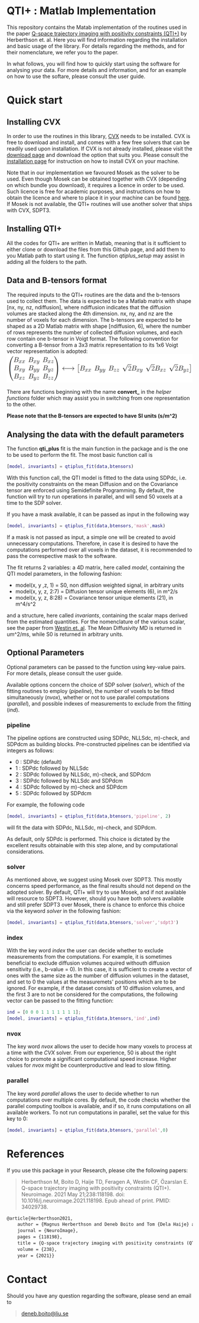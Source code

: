 # QTI+ : Matlab Implementation

This repository contains the Matab implementation of the routines used in the paper [Q-space trajectory imaging with positivity constraints (QTI+)](https://www.sciencedirect.com/science/article/pii/S1053811921004754) by Herberthson et. al.  Here you will find information regarding the installation and basic usage of the library. For details regarding the methods, and for their nomenclature, we refer you to the paper.

In what follows, you will find how to quickly start using the software for analysing your data. For more details and information, and for an example on how to use the softare, please consult the user guide.



# Quick start

## Installing CVX
In order to use the routines in this library, [CVX](http://cvxr.com/cvx/) needs to be installed. CVX is free to download and install, and comes with a few free solvers that can be readily used upon installation. If CVX is not already installed, please visit the [download page](http://cvxr.com/cvx/download/) and download the option that suits you. Please consult the [installation page](http://cvxr.com/cvx/download/) for instruction on how to install CVX on your machine.

Note that in our implementation we favoured Mosek as the solver to be used. Even though Mosek can be obtained together with CVX (depending on which bundle you download), it requires a licence in order to be used. Such licence is free for academic purposes, and instructions on how to obtain the licence and where to place it in your machine can be found [here](http://cvxr.com/cvx/doc/mosek.html).  If Mosek is not available, the QTI+ routines will use another solver that ships with CVX, SDPT3.


## Installing QTI+

All the codes for QTI+ are written in Matlab, meaning that is it sufficient to either clone or download the files from this Github page, and add them to you Matlab path to start using it. The function *qtiplus_setup* may assist in adding all the folders to the path.


## Data and B-tensors format
The required inputs to the QTI+ routines are the data and the b-tensors used to collect them. The data is expected to be a Matlab matrix with shape [nx, ny, nz, ndiffusion], where ndiffusion indicates that the diffusion volumes are stacked along the 4th dimension. nx, ny, and nz are the number of voxels for each dimension. The b-tensors are expected to be shaped as a 2D Matlab matrix with shape [ndiffusion, 6], where the number of rows represents the number of collected diffusion volumes, and each row contain one b-tensor in Voigt format. The following convention for converting a B-tensor from a 3x3 matrix representation to its 1x6 Voigt vector representation is adopted:
 ![alt text](conversionPNG.png)

There are functions beginning with the name **convert_**  in the *helper functions*  folder which may assist you in switching from one representation to the other.

**Please note that the B-tensors are expected to have SI units (s/m^2)**


## Analysing the data with the default parameters
The function **qti_plus** fit is the main function in the package and is the one to be used to perform the fit. The most basic function call is

```matlab
[model, invariants] = qtiplus_fit(data,btensors)
```

With this function call, the QTI model is fitted to the data using SDPdc, i.e. the positivity constraints on the mean Diffusion and on the Covariance tensor are enforced using Semidefinite Programming. By default, the function will try to run operations in parallel, and will send 50 voxels at a time to the SDP solver.

If you have a mask available, it can be passed as input in the following way

```matlab
[model, invariants] = qtiplus_fit(data,btensors,'mask',mask)
```

If a mask is not passed as input, a simple one will be created to avoid unnecessary computations. Therefore, in case it is desired to have the computations performed over all voxels in the dataset, it is recommended to pass the correspective mask to the software.

The fit returns 2 variables: a 4D matrix, here called *model*, containing the QTI model parameters, in the following fashion:

- model(x, y ,z, 1)      = S0, non diffusion weighted signal, in arbitrary units
- model(x, y, z, 2:7)   = Diffusion tensor unique elements (6), in m^2/s
- model(x, y, z, 8:28) = Covariance tensor unique elements (21), in m^4/s^2

and a structure, here called *invariants*, containing the scalar maps derived from the estimated quantities. For the nomenclature of the various scalar, see the paper from [Westin et. al](https://pubmed.ncbi.nlm.nih.gov/26923372/).  The Mean Diffusivity MD is returned in um^2/ms, while S0 is returned in arbitrary units.



## Optional Parameters

Optional parameters can be passed to the function using key-value pairs. For more details, please consult the user guide.

Available options concern the choice of SDP solver (*solver*), which of the fitting routines to employ (*pipeline*), the number of voxels to be fitted simultaneously (*nvox*), whether or not to use parallel computations (*parallel*), and possible indexes of measurements to exclude from the fitting (*ind*).

### pipeline
The pipeline options are constructed using SDPdc, NLLSdc, m)-check, and SDPdcm as building blocks. Pre-constructed pipelines can be identified via integers as follows:

- 0 : SDPdc (default)
- 1 : SDPdc followed by NLLSdc
- 2 : SDPdc followed by NLLSdc, m)-check, and SDPdcm
- 3 : SDPdc followed by NLLSdc and SDPdcm
- 4 : SDPdc followed by m)-check and SDPdcm
- 5 : SDPdc followed by SDPdcm

For example, the following code

```matlab
[model, invariants] = qtiplus_fit(data,btensors,'pipeline', 2)
```

will fit the data with SDPdc, NLLSdc, m)-check, and SDPdcm.

As default, only SDPdc is performed. This choice is dictated by the excellent results obtainable with this step alone, and by computational considerations.

### solver

As mentioned above, we suggest using Mosek over SDPT3. This mostly concerns speed performance, as the final results should not depend on the adopted solver. By default, QTI+ will try to use Mosek, and if not available will resource to SDPT3. However, should you have both solvers available and still prefer SDPT3 over Mosek, there is chance to enforce this choice via the keyword *solver* in the following fashion:

```matlab
[model, invariants] = qtiplus_fit(data,btensors,'solver','sdpt3')
```

### index
With the key word *index* the user can decide whether to exclude measurements from the computations. For example, it is sometimes beneficial to exclude diffusion volumes acquired withouth diffusion sensitivity (i.e., b-value = 0). In this case, it is sufficient to create a vector of ones with the same size as the number of diffusion volumes in the dataset, and set to 0 the values at the measuremets' positions which are to be ignored. For example, if the dataset consists of 10 diffusion volumes, and the first 3 are to not be considered for the computations, the following vector can be passed to the fitting function:

```matlab
ind = [0 0 0 1 1 1 1 1 1 1];
[model, invariants] = qtiplus_fit(data,btensors,'ind',ind)
```

### nvox

The key word *nvox* allows the user to decide how many voxels to process at a time with the *CVX* solver. From our experience, 50 is about the right choice to promote a significant computational speed increase. Higher values for *nvox* might be counterproductive and lead to slow fitting.

### parallel

The key word *parallel* allows the user to decide whether to run computations over multiple cores. By default, the code checks whether the parallel computing toolbox is available, and if so, it runs computations on all available workers. To not run computations in parallel, set the value for this key to 0:

```matlab
[model, invariants] = qtiplus_fit(data,btensors,'parallel',0)
```






# References

If you use this package in your Research, please cite the following papers:

> Herberthson M, Boito D, Haije TD, Feragen A, Westin CF, Özarslan E. Q-space trajectory imaging with positivity constraints (QTI+). Neuroimage. 2021 May 21;238:118198. doi: 10.1016/j.neuroimage.2021.118198. Epub ahead of print. PMID: 34029738.

```latex
@article{Herberthson2021,
	author = {Magnus Herberthson and Deneb Boito and Tom {Dela Haije} and Aasa Feragen and Carl-Fredrik Westin and Evren \"Ozarslan},
	journal = {NeuroImage},
	pages = {118198},
	title = {Q-space trajectory imaging with positivity constraints (QTI+)},
	volume = {238},
	year = {2021}}
```



# Contact 

Should you have any question regarding the software, please send an email to

>  deneb.boito@liu.se